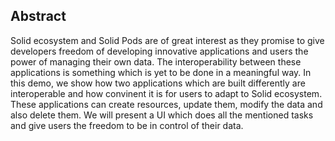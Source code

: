 ## Abstract

Solid ecosystem and Solid Pods are of great interest as they promise to give developers freedom of developing innovative applications and users the power of managing their own data. The interoperability between these applications is something which is yet to be done in a meaningful way. In this demo, we show how two applications which are built differently are interoperable and how convinent it is for users to adapt to Solid ecosystem. These applications can create resources, update them, modify the data and also delete them. We will present a UI which does all the mentioned tasks and give users the freedom to be in control of their data.